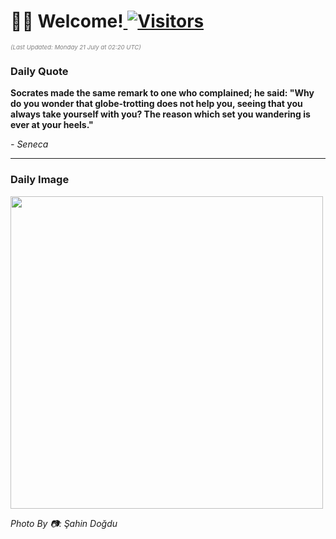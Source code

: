 <h1>👋🏽 Welcome!<a href="https://github.com/OmitNomis/"> <img src="https://visitor-badge.laobi.icu/badge?page_id=OmitNomis" alt="Visitors"></a></h1>

<i><p style="font-size: 0.6rem; color:gray">(Last Updated: Monday 21 July at 02:20 UTC)</p></i>

<h3> Daily Quote </h3>
<b><p>Socrates made the same remark to one who complained; he said: &quot;Why do you wonder that globe-trotting does not help you, seeing that you always take yourself with you? The reason which set you wandering is ever at your heels.&quot;</p></b>
<i><caption style="font-size: 0.8rem; color:gray;">- Seneca</caption></i>


<hr>

<h3>Daily Image</h3>
<a href="https://images.pexels.com/photos/33053082/pexels-photo-33053082.jpeg" target="_blank"><img style="height:500px;" src="https://images.pexels.com/photos/33053082/pexels-photo-33053082.jpeg"/></a>

<i><caption style="font-size: 0.8rem; color:gray;"> Photo By 📷: Şahin Doğdu</caption></i>
